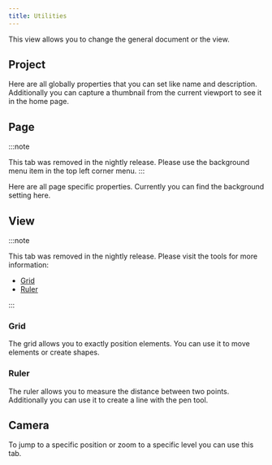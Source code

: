 ```yaml
---
title: Utilities
---
```


This view allows you to change the general document or the view.

## Project

Here are all globally properties that you can set like name and description.
Additionally you can capture a thumbnail from the current viewport to see it in the home page.

## Page

:::note

This tab was removed in the nightly release.
Please use the background menu item in the top left corner menu.
:::

Here are all page specific properties. Currently you can find the background setting here.

## View

:::note

This tab was removed in the nightly release.
Please visit the tools for more information:

- [Grid](/docs/v2/tools/grid)
- [Ruler](/docs/v2/tools/ruler)

:::

### Grid

The grid allows you to exactly position elements. You can use it to move elements or create shapes.

### Ruler

The ruler allows you to measure the distance between two points. Additionally you can use it to create a line with the pen tool.

## Camera

To jump to a specific position or zoom to a specific level you can use this tab.
